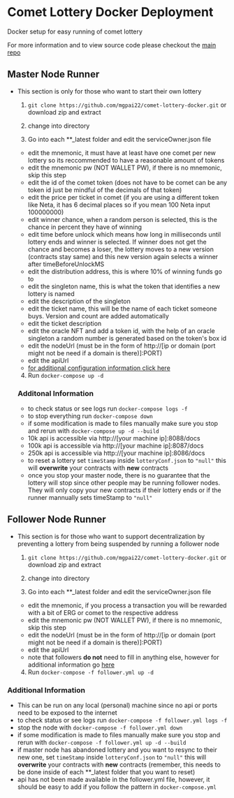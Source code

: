 
# Comet Lottery Docker Deployment

Docker setup for easy running of comet lottery

For more information and to view source code please checkout the [main repo](https://github.com/mgpai22/comet-lottery)




## Master Node Runner
- This section is only for those who want to start their own lottery

  1. `git clone https://github.com/mgpai22/comet-lottery-docker.git` or download zip and extract
  
  2. change into directory 

  3. Go into each **_latest folder and edit the serviceOwner.json file
    - edit the mnemonic, it must have at least have one comet per new lottery so its reccommended to have a reasonable amount of tokens
    - edit the mnemonic pw (NOT WALLET PW), if there is no mnemonic, skip this step
    - edit the id of the comet token (does not have to be comet can be any token id just be mindful of the decimals of that token)
    - edit the price per ticket in comet (if you are using a different token like Neta, it has 6 decimal places so if you mean 100 Neta input 100000000)
    - edit winner chance, when a random person is selected, this is the chance in percent they have of winning
    - edit time before unlock which means how long in milliseconds until lottery ends and winner is selected. If winner does not get the chance and becomes a loser, the lottery moves to a new version (contracts stay same) and this new version again selects a winner after timeBeforeUnlockMS
    - edit the distribution address, this is where 10% of winning funds go to
    - edit the singleton name, this is what the token that identifies a new lottery is named
    - edit the description of the singleton 
    - edit the ticket name, this will be the name of each ticket someone buys. Version and count are added automatically
    - edit the ticket description
    - edit the oracle NFT and add a token id, with the help of an oracle singleton a random number is generated based on the token's box id
    - edit the nodeUrl (must be in the form of http://[ip or domain (port might not be need if a domain is there)]:PORT)
    - edit the apiUrl
    - [for additional configuration information click here](https://github.com/mgpai22/comet-lottery#serviceownerjson)
  4. Run `docker-compose up -d`

  ### Additonal Information

  - to check status or see logs run `docker-compose logs -f`
  - to stop everything run `docker-compose down`
  - if some modification is made to files manually make sure you stop and rerun with `docker-compose up -d --build`
  - 10k api is accessible via http://[your machine ip]:8088/docs
  - 100k api is accessible via http://[your machine ip]:8087/docs
  - 250k api is accessible via http://[your machine ip]:8086/docs
  - to reset a lottery set `timeStamp` inside `lotteryConf.json` to `"null"` this will **overwrite** your contracts with **new** contracts
  - once you stop your master node, there is no guarantee that the lottery will stop since other people may be running follower nodes. They will only copy your new contracts if their lottery ends or if the runner mannually sets timeStamp to `"null"`


## Follower Node Runner
- This section is for those who want to support decentralization by preventing a lottery from being suspended by running a follower node
  
  1. `git clone https://github.com/mgpai22/comet-lottery-docker.git` or download zip and extract
  
  2. change into directory 

  3. Go into each **_latest folder and edit the serviceOwner.json file
    - edit the mnemonic, if you process a transaction you will be rewarded with a bit of ERG or comet to the respective address
    - edit the mnemonic pw (NOT WALLET PW), if there is no mnemonic, skip this step
    - edit the nodeUrl (must be in the form of http://[ip or domain (port might not be need if a domain is there)]:PORT)
    - edit the apiUrl
    - note that followers **do not** need to fill in anything else, however for additional information go [here](https://github.com/mgpai22/comet-lottery#serviceownerjson)
  4. Run `docker-compose -f follower.yml up -d`


### Additional Information

- This can be run on any local (personal) machine since no api or ports need to be exposed to the internet
- to check status or see logs run `docker-compose -f follower.yml logs -f`
- stop the node with `docker-compose -f follower.yml down`
- if some modification is made to files manually make sure you stop and rerun with `docker-compose -f follower.yml up -d --build`
- if master node has abandoned lottery and you want to resync to their new one, set `timeStamp` inside `lotteryConf.json` to `"null"` this will **overwrite** your contracts with **new** contracts (remember, this needs to be done inside of each **_latest folder that you want to reset)
- api has not been made available in the follower.yml file, however, it should be easy to add if you follow the pattern in `docker-compose.yml`
